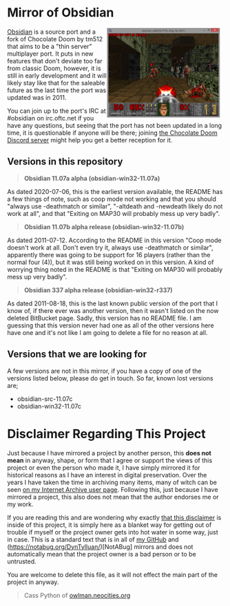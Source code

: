 # Mirror of Obsidian
<img width="262" height="208" align="right" style="float: right; margin: 0 10px 0 0;" alt="Latest version of the port from 2011 running MAP09 of Doom 404." src="Obsidian.png">

[Obsidian](https://www.chocolate-doom.org/wiki/index.php/Obsidian) is a source port and a fork of Chocolate Doom by tm512 that aims to be a "thin server" multiplayer port. It puts in new features that don't deviate too far from classic Doom, however, it is still in early development and it will likely stay like that for the saleable future as the last time the port was updated was in 2011.

You can join up to the port's IRC at #obsidian on irc.oftc.net if you have any questions, but seeing that the port has not been updated in a long time, it is questionable if anyone will be there; joining [the Chocolate Doom Discord server](https://discord.com/invite/fsVZfEE) might help you get a better reception for it.

## Versions in this repository

> **Obsidian 11.07a alpha (obsidian-win32-11.07a)**

As dated 2020-07-06, this is the earliest version available, the README has a few things of note, such as coop mode not working and that you should "always use -deathmatch or similar", "-altdeath and -newdeath likely do not work at all", and that "Exiting on MAP30 will probably mess up very badly".

> **Obsidian 11.07b alpha release (obsidian-win32-11.07b)**

As dated 2011-07-12. According to the README in this version "Coop mode doesn't work at all. Don't even try it, always use -deathmatch or similar", apparently there was going to be support for 16 players (rather than the normal four (4)), but it was still being worked on in this version. A kind of worrying thing noted in the README is that "Exiting on MAP30 will probably mess up very badly".

> **Obsidian 337 alpha release (obsidian-win32-r337)**

As dated 2011-08-18, this is the last known public version of the port that I know of, if there ever was another version, then it wasn't listed on the now deleted BitBucket page. Sadly, this version has no README file. I am guessing that this version never had one as all of the other versions here have one and it's not like I am going to delete a file for no reason at all.

## Versions that we are looking for
A few versions are not in this mirror, if you have a copy of one of the versions listed below, please do get in touch. So far, known lost versions are; 
* obsidian-src-11.07c
* obsidian-win32-11.07c

# Disclaimer Regarding This Project
Just because I have mirrored a project by another person, this **does not mean** in anyway, shape, or form that I agree or support the views of this project or even the person who made it, I have simply mirrored it for historical reasons as I have an interest in digital preservation. Over the years I have taken the time in archiving many items, many of witch can be seen [on my Internet Archive user page](https://archive.org/details/@14jammar). Following this, just because I have mirrored a project, this also does not mean that the author endorses me or my work.

If you are reading this and are wondering why exactly [that this disclaimer](https://github.com/DynTylluan/disclaimer) is inside of this project, it is simply here as a blanket way for getting out of trouble if myself or the project owner gets into hot water in some way, just in case. This is a standard text that is in all of [my GitHub](https://github.com/DynTylluan/) and (https://notabug.org/DynTylluan/)[NotABug] mirrors and does not automatically mean that the project owner is a bad person or to be untrusted.

You are welcome to delete this file, as it will not effect the main part of the project in anyway.

> Cass Python of [owlman.neocities.org](https://owlman.neocities.org)